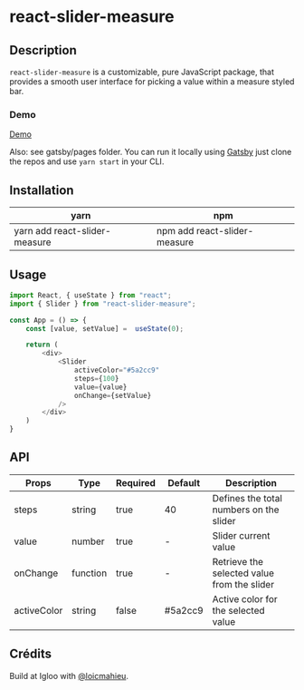 # react-slider-measure

## Description

`react-slider-measure` is a customizable, pure JavaScript package, that provides a smooth user interface for picking a value within a measure styled bar.

### Demo

[Demo](https://react-slider-measure.now.sh/)

Also: see gatsby/pages folder. You can run it locally using [Gatsby](https://www.gatsbyjs.org/) just clone the repos and use `yarn start` in your CLI.

## Installation

| yarn | npm
| -------------------- | -------------------------------------- |
| yarn add react-slider-measure   | npm add react-slider-measure |

## Usage

```js
import React, { useState } from "react";
import { Slider } from "react-slider-measure";

const App = () => {
	const [value, setValue] =  useState(0);

	return (
		<div>
			<Slider
				activeColor="#5a2cc9"
				steps={100}
				value={value}
				onChange={setValue}
			/>
		</div>
	)
}
```

## API

| Props                      | Type           | Required    | Default                                                                                                    | Description                                                                                                         |
| --------------------------- | -------------- | ----------- | ---------------------------------------------------------------------------------------------------------- | ------------------------------------------------------------------------------------------------------------------- |
| steps              | string         | true       | 40                                                                                                     | Defines the total numbers on the slider                                                      |
| value            | number        | true       |               -                                                                                        | Slider current value                                                                    |
| onChange                | function         | true       | -                                                                                                       | Retrieve the selected value from the slider                                                                       |
| activeColor | string | false       | #5a2cc9 | Active color for the selected value

## Crédits
Build at Igloo with [@loicmahieu](https://github.com/oicmahieu).
